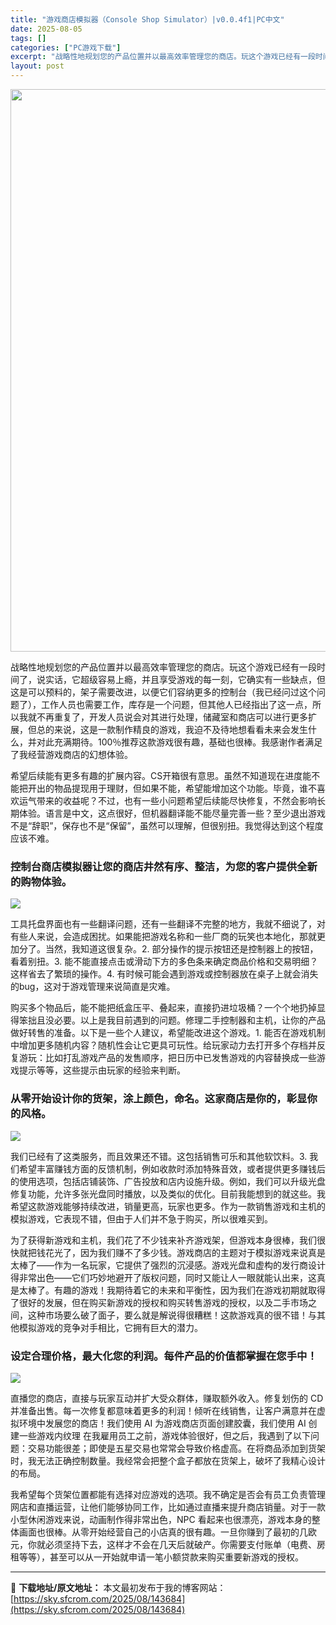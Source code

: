 ```yaml
---
title: "游戏商店模拟器（Console Shop Simulator）|v0.0.4f1|PC中文"
date: 2025-08-05
tags: []
categories: ["PC游戏下载"]
excerpt: "战略性地规划您的产品位置并以最高效率管理您的商店。玩这个游戏已经有一段时间了，说实话，它超级容易上瘾，并且享受游戏的每一刻，它确实有一些缺点，但这是可以预料的，架子需要改进，以便它们容纳更多的控制台（我已经问过这个问题了），工作人员也需要工作，库存是一个问题，但其他人已经指出了这一点，所以我就不再重&hellip;"
layout: post
---
```


<img class="aligncenter size-full wp-image-143685" src="https://sky.sfcrom.com/wp-content/uploads/2025/08/2025080502505729.webp" alt="" width="600" height="900" />

战略性地规划您的产品位置并以最高效率管理您的商店。玩这个游戏已经有一段时间了，说实话，它超级容易上瘾，并且享受游戏的每一刻，它确实有一些缺点，但这是可以预料的，架子需要改进，以便它们容纳更多的控制台（我已经问过这个问题了），工作人员也需要工作，库存是一个问题，但其他人已经指出了这一点，所以我就不再重复了，开发人员说会对其进行处理，储藏室和商店可以进行更多扩展，但总的来说，这是一款制作精良的游戏，我迫不及待地想看看未来会发生什么，并对此充满期待。100％推荐这款游戏很有趣，基础也很棒。我感谢作者满足了我经营游戏商店的幻想体验。

希望后续能有更多有趣的扩展内容。CS开箱很有意思。虽然不知道现在进度能不能把开出的物品提现用于理财，但如果不能，希望能增加这个功能。毕竟，谁不喜欢运气带来的收益呢？不过，也有一些小问题希望后续能尽快修复，不然会影响长期体验。语言是中文，这点很好，但机器翻译能不能尽量完善一些？至少退出游戏不是“辞职”，保存也不是“保留”，虽然可以理解，但很别扭。我觉得达到这个程度应该不难。
<h3>控制台商店模拟器让您的商店井然有序、整洁，为您的客户提供全新的购物体验。</h3>
<img src="https://shared.fastly.steamstatic.com/store_item_assets/steam/apps/3425460/7ae42b5d0d933a5cedda01db158fd8dbb2e70aad/ss_7ae42b5d0d933a5cedda01db158fd8dbb2e70aad.1920x1080.jpg?t=1753812651" />

工具托盘界面也有一些翻译问题，还有一些翻译不完整的地方，我就不细说了，对有些人来说，会造成困扰。如果能把游戏名称和一些厂商的玩笑也本地化，那就更加分了。当然，我知道这很复杂。2. 部分操作的提示按钮还是控制器上的按钮，看着别扭。3. 能不能直接点击或滑动下方的多色条来确定商品价格和交易明细？这样省去了繁琐的操作。4. 有时候可能会遇到游戏或控制器放在桌子上就会消失的bug，这对于游戏管理来说简直是灾难。

购买多个物品后，能不能把纸盒压平、叠起来，直接扔进垃圾桶？一个个地扔掉显得笨拙且没必要。以上是我目前遇到的问题。修理二手控制器和主机，让你的产品做好转售的准备。以下是一些个人建议，希望能改进这个游戏。1. 能否在游戏机制中增加更多随机内容？随机性会让它更具可玩性。给玩家动力去打开多个存档并反复游玩：比如打乱游戏产品的发售顺序，把日历中已发售游戏的内容替换成一些游戏提示等等，这些提示由玩家的经验来判断。
<h3>从零开始设计你的货架，涂上颜色，命名。这家商店是你的，彰显你的风格。</h3>
<img src="https://shared.fastly.steamstatic.com/store_item_assets/steam/apps/3425460/a059086ca721fc3f6ebf9b22c1831855f9704e16/ss_a059086ca721fc3f6ebf9b22c1831855f9704e16.1920x1080.jpg?t=1753812651" />

我们已经有了这类服务，而且效果还不错。这包括销售可乐和其他软饮料。3. 我们希望丰富赚钱方面的反馈机制，例如收款时添加特殊音效，或者提供更多赚钱后的使用选项，包括店铺装饰、广告投放和店内设施升级。例如，我们可以升级光盘修复功能，允许多张光盘同时播放，以及类似的优化。目前我能想到的就这些。我希望这款游戏能够持续改进，销量更高，玩家也更多。作为一款销售游戏和主机的模拟游戏，它表现不错，但由于人们并不急于购买，所以很难买到。

为了获得新游戏和主机，我们花了不少钱来补齐游戏架，但游戏本身很棒，我们很快就把钱花光了，因为我们赚不了多少钱。游戏商店的主题对于模拟游戏来说真是太棒了——作为一名玩家，它提供了强烈的沉浸感。游戏光盘和虚构的发行商设计得非常出色——它们巧妙地避开了版权问题，同时又能让人一眼就能认出来，这真是太棒了。有趣的游戏！我期待着它的未来和平衡性，因为我们在游戏初期就取得了很好的发展，但在购买新游戏的授权和购买转售游戏的授权，以及二手市场之间，这种市场要么破了面子，要么就是解说得很糟糕！这款游戏真的很不错！与其他模拟游戏的竞争对手相比，它拥有巨大的潜力。
<h3>设定合理价格，最大化您的利润。每件产品的价值都掌握在您手中！</h3>
<img src="https://shared.fastly.steamstatic.com/store_item_assets/steam/apps/3425460/73ef2eaca5e69bd41c3cb5ce9c017f176bab8700/ss_73ef2eaca5e69bd41c3cb5ce9c017f176bab8700.1920x1080.jpg?t=1753812651" />

直播您的商店，直接与玩家互动并扩大受众群体，赚取额外收入。修复划伤的 CD 并准备出售。每一次修复都意味着更多的利润！倾听在线销售，让客户满意并在虚拟环境中发展您的商店！我们使用 AI 为游戏商店页面创建胶囊，我们使用 AI 创建一些游戏内纹理 在我雇用员工之前，游戏体验很好，但之后，我遇到了以下问题：交易功能很差；即使是五星交易也常常会导致价格虚高。在将商品添加到货架时，我无法正确控制数量。我经常会把整个盒子都放在货架上，破坏了我精心设计的布局。

我希望每个货架位置都能有选择对应游戏的选项。我不确定是否会有员工负责管理网店和直播运营，让他们能够协同工作，比如通过直播来提升商店销量。对于一款小型休闲游戏来说，动画制作得非常出色，NPC 看起来也很漂亮，游戏本身的整体画面也很棒。从零开始经营自己的小店真的很有趣。一旦你赚到了最初的几欧元，你就必须坚持下去，这样才不会在几天后就破产。你需要支付账单（电费、房租等等），甚至可以从一开始就申请一笔小额贷款来购买重要新游戏的授权。

---
📖 **下载地址/原文地址：** 本文最初发布于我的博客网站：[https://sky.sfcrom.com/2025/08/143684](https://sky.sfcrom.com/2025/08/143684)
